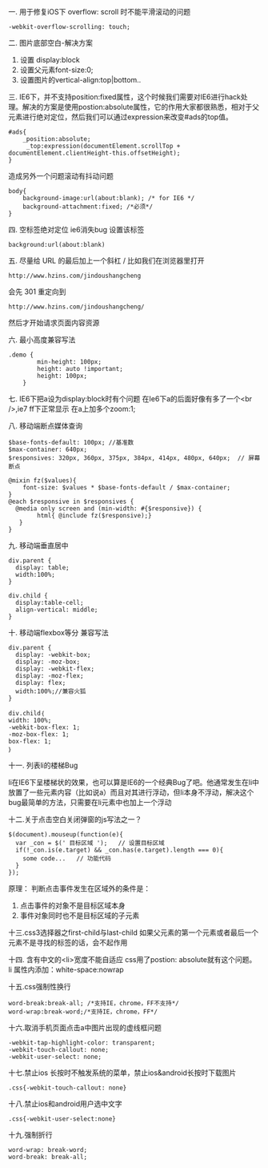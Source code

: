 一. 用于修复iOS下 overflow: scroll 时不能平滑滚动的问题

    -webkit-overflow-scrolling: touch; 

二. 图片底部空白-解决方案

1. 设置  display:block
2. 设置父元素font-size:0;
3. 设置图片的vertical-align:top|bottom..

三. IE6下，并不支持position:fixed属性，这个时候我们需要对IE6进行hack处理。解决的方案是使用postion:absolute属性，它的作用大家都很熟悉，相对于父元素进行绝对定位，然后我们可以通过expression来改变#ads的top值。

    #ads{
        _position:absolute;
         _top:expression(documentElement.scrollTop + documentElement.clientHeight-this.offsetHeight);
    }
造成另外一个问题滚动有抖动问题

    body{
        background-image:url(about:blank); /* for IE6 */ 
        background-attachment:fixed; /*必须*/
    }


四. 空标签绝对定位  ie6消失bug
设置该标签

    background:url(about:blank) 

五. 尽量给 URL 的最后加上一个斜杠 /
比如我们在浏览器里打开 

    http://www.hzins.com/jindoushangcheng 

会先 301 重定向到 

    http://www.hzins.com/jindoushangcheng/
    
然后才开始请求页面内容资源

六. 最小高度兼容写法

    .demo {
			min-height: 100px;
			height: auto !important;
			height: 100px;
		}
		
七. IE6下把a设为display:block时有个问题
 在Ie6下a的后面好像有多了一个&lt;br /&gt;,ie7 ff下正常显示
在a上加多个zoom:1;

八. 移动端断点媒体查询

    $base-fonts-default: 100px; //基准数
    $max-container: 640px;
    $responsives: 320px, 360px, 375px, 384px, 414px, 480px, 640px;  // 屏幕断点
    
    @mixin fz($values){
        font-size: $values * $base-fonts-default / $max-container;
    }
    @each $responsive in $responsives {
      @media only screen and (min-width: #{$responsive}) {
            html{ @include fz($responsive);}
       }
    }
    
九. 移动端垂直居中
  
    div.parent {
      display: table;
      width:100%;    
    }
    
    div.child {
      display:table-cell;
      align-vertical: middle;    
    }
    
十. 移动端flexbox等分 兼容写法

    div.parent {
      display: -webkit-box; 
      display: -moz-box; 
      display: -webkit-flex;
      display: -moz-flex; 
      display: flex;
      width:100%;//兼容火狐
    }
    
    div.child｛
    width: 100%;
    -webkit-box-flex: 1;
    -moz-box-flex: 1;
    box-flex: 1;
    ｝
    
十一. 列表li的楼梯Bug

li在IE6下呈楼梯状的效果，也可以算是IE6的一个经典Bug了吧。他通常发生在li中放置了一些元素内容（比如说a）而且对其进行浮动，但li本身不浮动，解决这个bug最简单的方法，只需要在li元素中也加上一个浮动

十二.关于点击空白关闭弹窗的js写法之一？

    $(document).mouseup(function(e){
      var _con = $(' 目标区域 ');   // 设置目标区域
      if(!_con.is(e.target) && _con.has(e.target).length === 0){ 
        some code...   // 功能代码
      }
    });
    
原理：
判断点击事件发生在区域外的条件是：
1. 点击事件的对象不是目标区域本身
2. 事件对象同时也不是目标区域的子元素

十三.css3选择器之first-child与last-child
如果父元素的第一个元素或者最后一个元素不是寻找的标签的话，会不起作用

十四. 含有中文的&lt;li&gt;宽度不能自适应 
css用了postion: absolute就有这个问题。
li 属性内添加：white-space:nowrap

十五.css强制性换行

    word-break:break-all; /*支持IE，chrome，FF不支持*/
    word-wrap:break-word;/*支持IE，chrome，FF*/
    
十六.取消手机页面点击a中图片出现的虚线框问题

    -webkit-tap-highlight-color: transparent;
    -webkit-touch-callout: none;
    -webkit-user-select: none;
    
十七.禁止ios 长按时不触发系统的菜单，禁止ios&android长按时下载图片

    .css{-webkit-touch-callout: none}
    
十八.禁止ios和android用户选中文字

    .css{-webkit-user-select:none}
    
十九.强制折行

    word-wrap: break-word; 
    word-break: break-all;